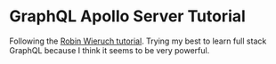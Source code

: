 # GraphQL Apollo Server Tutorial

Following the [Robin Wieruch tutorial](https://www.robinwieruch.de/graphql-apollo-server-tutorial). Trying my best to learn full stack GraphQL because I think it seems to be very powerful.
